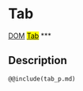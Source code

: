 # Tab
<span class="inheritance">
<a href="#Documentation/core/dom">DOM</a>
<a class="inheritance" href="#Documentation/elements/tab"><mark>Tab</mark></a>
</span>
***

## Description

```div-parameter
@@include(tab_p.md)
```